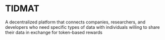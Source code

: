 # TIDMAT
A decentralized platform that connects companies, researchers, and developers who need specific types of data with individuals willing to share their data in exchange for token-based rewards
